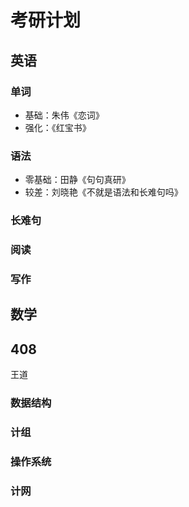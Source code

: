 # 考研计划

## 英语

### 单词

- 基础：朱伟《恋词》
- 强化：《红宝书》

### 语法

- 零基础：田静《句句真研》
- 较差：刘晓艳《不就是语法和长难句吗》

### 长难句

### 阅读

### 写作

## 数学

## 408

王道

### 数据结构

### 计组

### 操作系统

### 计网

